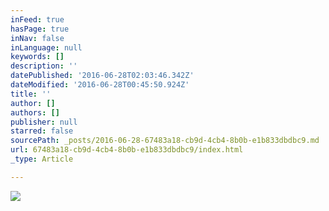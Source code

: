```yaml
---
inFeed: true
hasPage: true
inNav: false
inLanguage: null
keywords: []
description: ''
datePublished: '2016-06-28T02:03:46.342Z'
dateModified: '2016-06-28T00:45:50.924Z'
title: ''
author: []
authors: []
publisher: null
starred: false
sourcePath: _posts/2016-06-28-67483a18-cb9d-4cb4-8b0b-e1b833dbdbc9.md
url: 67483a18-cb9d-4cb4-8b0b-e1b833dbdbc9/index.html
_type: Article

---
```

![](https://the-grid-user-content.s3-us-west-2.amazonaws.com/682274ec-051f-4eb4-961a-1f5ab5d0f8d5.jpg)
